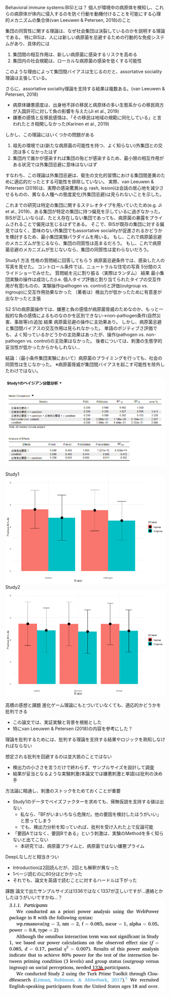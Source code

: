 Behavioral immune systems:BIS)とは？
個人が環境中の病原体を検知し、これらの病原体が体内に侵入するのを防ぐ行動を動機付けることを可能にする心理的メカニズムの集合体(van Leeuwen & Petersen, 2018)のこと


集団の同質性に関する理論は、なぜ社会集団は決裂しているのかを説明する理論である。
特にBISは、人には新しい病原菌を忌避するための行動的な免疫システムがあり、具体的には
1. 集団間の相互作用は、新しい病原菌に感染するリスクを高める
2. 集団内の社会規範は、ローカルな病原菌の感染を低くする可能性

このような理由によって集団間バイアスは生じるのだと、assortative sociality理論は主張している。

さらに、assortative sociality理論を支持する結果は複数ある。(van Leeuwen & Petersen, 2018)
- 病原体嫌悪感度は、出身地不詳の移民と病原体の多い生態系からの移民両方が入国許可に対して負の影響を与えた(Ji et al., 2019)
- 嫌悪の感情と反移民感情は、「その移民は地域の規範に同化している」と言われたとき相関しなかった(Karinen et al., 2019)

しかし、この理論にはいくつかの問題がある
1. 祖先の環境では(新たな病原菌の可能性を持つ、よく知らない)外集団との交流は多くなかったはず
2. 集団内で誰かが感染すれば集団の殆どが感染するため、最小限の相互作用がある状況では外集団忌避に意味はないはず

すなわち、この理論は外集団忌避は、衛生の文化的習慣における集団間差異のために適応的だったとする可能性を排除していない。
実際、van Leeuwen & Petersen (2018)は、実際の感染驚異(e.g. rash, lesion)は会話の居心地を減少させるものの、異なる人種への態度変化(外集団忌避)は見られないことを示した。

これまでの研究は特定の集団に関するステレオタイプを用いていたため(e.g. Ji et al., 2019)、ある集団が特定の集団に持つ偏見を示しているに過ぎなかった。
BISが正しいならば、たとえ存在しない集団であっても、病原菌の暴露をプライムされることで偏見は生じるはずである。
そこで、BISが既存の集団に対する偏見ではなく、意味のない外集団でもassortative socialityが促進されるかどうかを検討するため、最小集団実験パラダイムを用いる。
もし、これで病原菌忌避のメカニズムが生じるなら、集団の同質性は高まるだろう。
もし、これで病原菌忌避のメカニズムが生じないなら、集団の同質性は変わらないだろう。


Study1
方法
性格の質問紙に回答してもらう
病原菌忌避条件では、感染した人の写真を見せた。
コントロール条件では、ニュートラルな住宅の写真
5分間のスライドショーでみせた。
質問紙を元に割り振る（実際はランダム）
結果
最小集団実験の操作は成功した(i.e. 個人タイプ評価と割り当てられたタイプの交互作用が有意)ものの、実験操作(pathogen vs. control)と評価(outgroup vs. ingroup)に交互作用効果なかった
（著者は）検出力が低かったために有意差が出なかったと主張

S2
S1の病原菌操作では、嫌悪と負の感情が病原菌脅威のためなのか、もっと一般的な負の感情によるものなのかを区別できない→non-pathogen条件(自然災害、事故等)の追加
結果
病原菌忌避の操作に主効果あり。
しかし、病原菌忌避と集団間バイアスの交互作用は見られなかった。
単語のポジティブさ評価でも、よく知っているかどうかの主効果はあったが、操作(pathogen vs. non-pathogen vs. control)の主効果はなかった。
後者については、刺激の生態学的妥当性が低かったからかもしれない…

結論：（最小条件集団実験において）病原菌のプライミングを行っても、社会の同質性は生じなかった。
※病原菌脅威が集団間バイアスを起こす可能性を除外したわけではない。


![](Images/2022-07-18-11-24-35.png)

Study1
![](Images/2022-07-18-16-39-23.png)
Study2
![](Images/2022-07-18-16-55-48.png)

高橋の感想と課題
進化ゲーム理論にもとづいていなくても、適応的かどうかを批判できる
- この論文では、実証実験と背景を根拠とした
- 特にvan Leeuwen & Petersen (2018)の内容を参考にした？

理論を批判するためには、批判する理論を支持する結果やロジックを熟知しなければならない

想定される批判を回避するのは並大抵のことではない
- 検出力の小ささを言うだけで終わらず、サンプルサイズを設計して調査
- 結果が妥当となるような実験刺激(本論文では嫌悪刺激と単語)は批判の決め手

方法論に精通し、刺激のストックをためておくことが重要
- Study1のデータでベイズファクターを求めても、帰無仮説を支持する値は出ない
  - 私なら、「BFがいまいちなら危険だ。他の要因を検討したほうがいい」と思ってしまう
  - でも、検出力分析を知っていれば、批判を受け入れた上で反論可能
- 「要因Aではなく、要因Bである」という刺激は、実験のMethodを多く知らないと出てこない
  - 本研究では、病原菌プライムと、病原菌ではない嫌悪プライム

DeepLなしだと相当きつい
- Introductionは2回読んだが、2回とも解釈が異なった
- 1ページ読むのに60分ほどかかった
- それでも、論文を英語で読むことに対するハードルは下がった

課題
論文で出たサンプルサイズは1336ではなく1337が正しいですが…連絡とかしたほうがいいですかね…？
![](Images/2022-07-19-13-19-56.png)
